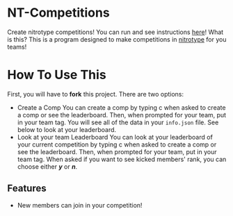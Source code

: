 # NT-Competitions
Create nitrotype competitions!
You can run and see instructions [here](https://repl.it/talk/share/Host-Your-NitroType-Comps-without-Filling-In-Sheets/48067)!
What is this? This is a program designed to make competitions in [nitrotype](https://www.nitrotype.com) for you teams!
# How To Use This
First, you will have to **fork** this project. 
There are two options:
* Create a Comp
You can create a comp by typing c when asked to create a comp or see the leaderboard. Then, when prompted for your team, put in your team tag. You will see all of the data in your `info.json` file. See below to look at your leaderboard.
* Look at your team Leaderboard
You can look at your leaderboard of your current competition by typing c when asked to create a comp or see the leaderboard. Then, when prompted for your team, put in your team tag. When asked if you want to see kicked members' rank, you can choose either ***y*** or ***n***.
## Features
* New members can join in your competition!
